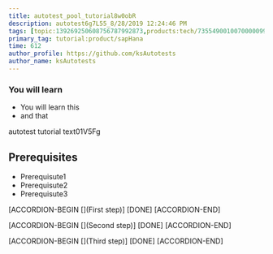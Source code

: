 ```yaml
---
title: autotest_pool_tutorial8w0obR
description: autotest6g7L55_8/28/2019 12:24:46 PM
tags: [topic:139269250608756787992873,products:tech/73554900100700000996,tutorial:experience/advanced]
primary_tag: tutorial:product/sapHana
time: 612
author_profile: https://github.com/ksAutotests
author_name: ksAutotests
---
```

### You will learn
- You will learn this
- and that

autotest tutorial text01V5Fg

## Prerequisites
- Prerequisute1
- Prerequisute2
- Prerequisute3

[ACCORDION-BEGIN [](First step)]
[DONE]
[ACCORDION-END]

[ACCORDION-BEGIN [](Second step)]
[DONE]
[ACCORDION-END]

[ACCORDION-BEGIN [](Third step)]
[DONE]
[ACCORDION-END]

